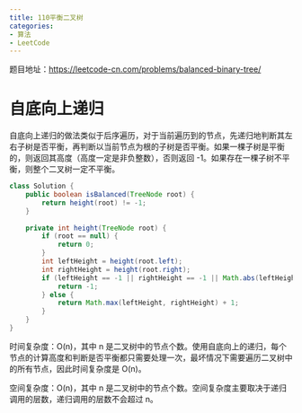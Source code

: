 ```yaml
---
title: 110平衡二叉树
categories: 
- 算法
- LeetCode
---
```


题目地址：https://leetcode-cn.com/problems/balanced-binary-tree/

# 自底向上递归

自底向上递归的做法类似于后序遍历，对于当前遍历到的节点，先递归地判断其左右子树是否平衡，再判断以当前节点为根的子树是否平衡。如果一棵子树是平衡的，则返回其高度（高度一定是非负整数），否则返回 -1。如果存在一棵子树不平衡，则整个二叉树一定不平衡。

```java
class Solution {
    public boolean isBalanced(TreeNode root) {
        return height(root) != -1;
    }
    
    private int height(TreeNode root) {
        if (root == null) {
            return 0;
        }
        int leftHeight = height(root.left);
        int rightHeight = height(root.right);
        if (leftHeight == -1 || rightHeight == -1 || Math.abs(leftHeight - rightHeight) > 1) {
            return -1;
        } else {
            return Math.max(leftHeight, rightHeight) + 1;
        }
    }
}
```

时间复杂度：O(n)，其中 n 是二叉树中的节点个数。使用自底向上的递归，每个节点的计算高度和判断是否平衡都只需要处理一次，最坏情况下需要遍历二叉树中的所有节点，因此时间复杂度是 O(n)。

空间复杂度：O(n)，其中 n 是二叉树中的节点个数。空间复杂度主要取决于递归调用的层数，递归调用的层数不会超过 n。